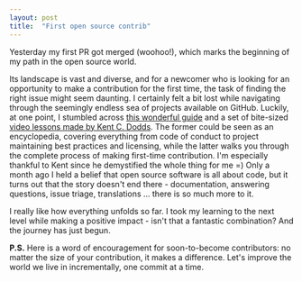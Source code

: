 ```yaml
---
layout: post
title:  "First open source contrib"
---
```


Yesterday my first PR got merged (woohoo!), which marks the beginning of my path in
the open source world.

Its landscape is vast and diverse, and for a newcomer who
is looking for an opportunity to make a contribution for the first time, the
task of finding the right issue might seem daunting. I certainly felt a bit lost
while navigating through the seemingly endless sea of projects available on GitHub.
Luckily, at one point, I stumbled across [this wonderful guide](https://opensource.guide/)
and a set of bite-sized [video lessons made by Kent C. Dodds](egghead.io/courses/how-to-contribute-to-an-open-source-project-on-github).
The former could be seen as an encyclopedia, covering everything from code of
conduct to project maintaining best practices and licensing, while the latter
walks you through the complete process of making first-time contribution.
I'm especially thankful to Kent since he demystified the whole thing for me =)
Only a month ago I held a belief that open source software is all about code,
but it turns out that the story doesn't end there - documentation, answering
questions, issue triage, translations ... there is so much more to it.

I really like how everything unfolds so far. I took my learning to the next level
while making a positive impact - isn't that a fantastic combination? And the journey
has just begun.

**P.S.** Here is a word of encouragement for soon-to-become contributors:
no matter the size of your contribution, it makes a difference. Let's improve the
world we live in incrementally, one commit at a time.
